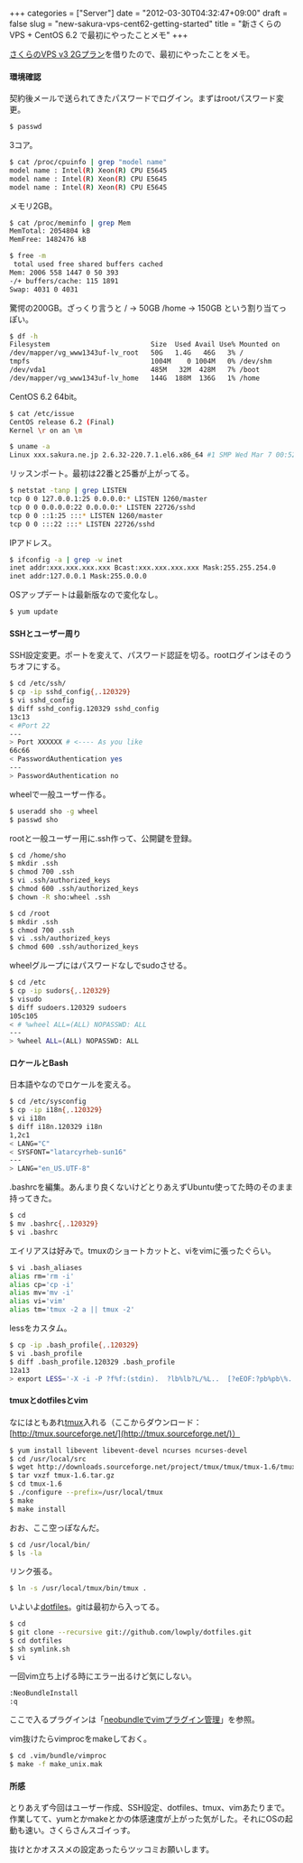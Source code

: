 +++
categories = ["Server"]
date = "2012-03-30T04:32:47+09:00"
draft = false
slug = "new-sakura-vps-cent62-getting-started"
title = "新さくらのVPS + CentOS 6.2 で最初にやったことメモ"
+++

[さくらのVPS v3 2Gプラン](http://vps.sakura.ad.jp/)を借りたので、最初にやったことをメモ。

#### 環境確認

契約後メールで送られてきたパスワードでログイン。まずはrootパスワード変更。

```bash
$ passwd
```

3コア。

```bash
$ cat /proc/cpuinfo | grep "model name"
model name : Intel(R) Xeon(R) CPU E5645
model name : Intel(R) Xeon(R) CPU E5645
model name : Intel(R) Xeon(R) CPU E5645
```

メモリ2GB。

```bash
$ cat /proc/meminfo | grep Mem
MemTotal: 2054804 kB
MemFree: 1482476 kB

$ free -m
 total used free shared buffers cached
Mem: 2006 558 1447 0 50 393
-/+ buffers/cache: 115 1891
Swap: 4031 0 4031
```

驚愕の200GB。ざっくり言うと / → 50GB /home → 150GB という割り当てっぽい。

```bash
$ df -h
Filesystem                         Size  Used Avail Use% Mounted on
/dev/mapper/vg_www1343uf-lv_root   50G   1.4G   46G   3% /
tmpfs                              1004M    0 1004M   0% /dev/shm
/dev/vda1                          485M   32M  428M   7% /boot
/dev/mapper/vg_www1343uf-lv_home   144G  188M  136G   1% /home
```

CentOS 6.2 64bit。

```bash
$ cat /etc/issue
CentOS release 6.2 (Final)
Kernel \r on an \m

$ uname -a
Linux xxx.sakura.ne.jp 2.6.32-220.7.1.el6.x86_64 #1 SMP Wed Mar 7 00:52:02 GMT 2012 x86_64 x86_64 x86_64 GNU/Linux
```

リッスンポート。最初は22番と25番が上がってる。

```bash
$ netstat -tanp | grep LISTEN
tcp 0 0 127.0.0.1:25 0.0.0.0:* LISTEN 1260/master
tcp 0 0 0.0.0.0:22 0.0.0.0:* LISTEN 22726/sshd
tcp 0 0 ::1:25 :::* LISTEN 1260/master
tcp 0 0 :::22 :::* LISTEN 22726/sshd
```

IPアドレス。

```bash
$ ifconfig -a | grep -w inet
inet addr:xxx.xxx.xxx.xxx Bcast:xxx.xxx.xxx.xxx Mask:255.255.254.0
inet addr:127.0.0.1 Mask:255.0.0.0
```

OSアップデートは最新版なので変化なし。

```bash
$ yum update
```

#### SSHとユーザー周り

SSH設定変更。ポートを変えて、パスワード認証を切る。rootログインはそのうちオフにする。

```bash
$ cd /etc/ssh/
$ cp -ip sshd_config{,.120329}
$ vi sshd_config
$ diff sshd_config.120329 sshd_config
13c13
< #Port 22
---
> Port XXXXXX # <---- As you like
66c66
< PasswordAuthentication yes
---
> PasswordAuthentication no

```

wheelで一般ユーザー作る。

```bash
$ useradd sho -g wheel
$ passwd sho
```

rootと一般ユーザー用に.ssh作って、公開鍵を登録。

```bash
$ cd /home/sho
$ mkdir .ssh
$ chmod 700 .ssh
$ vi .ssh/authorized_keys
$ chmod 600 .ssh/authorized_keys
$ chown -R sho:wheel .ssh
```

```bash
$ cd /root
$ mkdir .ssh
$ chmod 700 .ssh
$ vi .ssh/authorized_keys
$ chmod 600 .ssh/authorized_keys
```

wheelグループにはパスワードなしでsudoさせる。

```bash
$ cd /etc
$ cp -ip sudors{,.120329}
$ visudo
$ diff sudoers.120329 sudoers
105c105
< # %wheel ALL=(ALL) NOPASSWD: ALL
---
> %wheel ALL=(ALL) NOPASSWD: ALL
```

#### ロケールとBash

日本語やなのでロケールを変える。

```bash
$ cd /etc/sysconfig
$ cp -ip i18n{,.120329}
$ vi i18n
$ diff i18n.120329 i18n
1,2c1
< LANG="C"
< SYSFONT="latarcyrheb-sun16"
---
> LANG="en_US.UTF-8"

```

.bashrcを編集。あんまり良くないけどとりあえずUbuntu使ってた時のそのまま持ってきた。

```bash
$ cd
$ mv .bashrc{,.120329}
$ vi .bashrc
```

エイリアスは好みで。tmuxのショートカットと、viをvimに張ったぐらい。

```bash
$ vi .bash_aliases
alias rm='rm -i'
alias cp='cp -i'
alias mv='mv -i'
alias vi='vim'
alias tm='tmux -2 a || tmux -2'
```

lessをカスタム。

```bash
$ cp -ip .bash_profile{,.120329}
$ vi .bash_profile
$ diff .bash_profile.120329 .bash_profile
12a13
> export LESS='-X -i -P ?f%f:(stdin).  ?lb%lb?L/%L..  [?eEOF:?pb%pb\%..]'
```

#### tmuxとdotfilesとvim

なにはともあれ[tmux](http://tmux.sourceforge.net/)入れる（ここからダウンロード：[http://tmux.sourceforge.net/](http://tmux.sourceforge.net/)）

```bash
$ yum install libevent libevent-devel ncurses ncurses-devel
$ cd /usr/local/src
$ wget http://downloads.sourceforge.net/project/tmux/tmux/tmux-1.6/tmux-1.6.tar.gz
$ tar vxzf tmux-1.6.tar.gz
$ cd tmux-1.6
$ ./configure --prefix=/usr/local/tmux
$ make
$ make install
```

おお、ここ空っぽなんだ。

```bash
$ cd /usr/local/bin/
$ ls -la
```

リンク張る。

```bash
$ ln -s /usr/local/tmux/bin/tmux .
```

いよいよ[dotfiles](http://fixture.jp/blog/2012/02/how-to-manage-dotfiles-on-github/)。gitは最初から入ってる。

```bash
$ cd
$ git clone --recursive git://github.com/lowply/dotfiles.git
$ cd dotfiles
$ sh symlink.sh
$ vi
```

一回vim立ち上げる時にエラー出るけど気にしない。

```bash
:NeoBundleInstall
:q
```

ここで入るプラグインは「[neobundleでvimプラグイン管理](http://fixture.jp/blog/2012/02/switching-to-neobundle/)」を参照。

vim抜けたらvimprocをmakeしておく。

```bash
$ cd .vim/bundle/vimproc
$ make -f make_unix.mak
```

#### 所感
とりあえず今回はユーザー作成、SSH設定、dotfiles、tmux、vimあたりまで。作業してて、yumとかmakeとかの体感速度が上がった気がした。それにOSの起動も速い。さくらさんスゴイっす。

抜けとかオススメの設定あったらツッコミお願いします。

